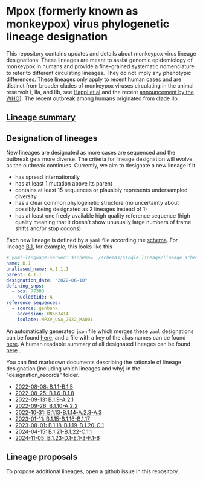 # Mpox (formerly known as monkeypox) virus phylogenetic lineage designation

This repository contains updates and details about monkeypox virus lineage designations.
These lineages are meant to assist genomic epidemiology of monkeypox in humans and provide a fine-grained systematic nomenclature to refer to different circulating lineages.
They do not imply any phenotypic differences.
These lineages only apply to recent human cases and are distinct from broader clades of monkeypox viruses circulating in the animal reservoir I, IIa, and IIb, see [Happi et al](https://virological.org/t/urgent-need-for-a-non-discriminatory-and-non-stigmatizing-nomenclature-for-monkeypox-virus/853) and the recent [announcement by the WHO](https://worldhealthorganization.cmail20.com/t/ViewEmail/d/422BD62D623B6A3D2540EF23F30FEDED/F75AF81C90108C72B4B1B1F623478121?alternativeLink=False)).
The recent outbreak among humans originated from clade IIb.

## [Lineage summary](auto-generated/lineages.md)

## Designation of lineages

New lineages are designated as more cases are sequenced and the outbreak gets more diverse.
The criteria for lineage designation will evolve as the outbreak continues.
Currently, we aim to designate a new lineage if it

- has spread internationally
- has at least 1 mutation above its parent
- contains at least 15 sequences or plausibly represents undersampled diversity
- has a clear common phylogenetic structure (no uncertainty about possibly being designated as 2 lineages instead of 1)
- has at least one freely available high quality reference sequence (high quality meaning that it doesn't show unusually large numbers of frame shifts and/or stop codons)

Each new lineage is defined by a `yaml` file according the [schema](schemas/single_lineage/lineage_schema_1-0-0.yml).
For lineage [B.1](lineages/B.1.yml), for example, this looks like this

```yaml
# yaml-language-server: $schema=../schemas/single_lineage/lineage_schema_1-0-0.yml
name: B.1
unaliased_name: A.1.1.1
parent: A.1.1
designation_date: "2022-06-10"
defining_snps:
  - pos: 77383
    nucleotide: A
reference_sequences:
  - source: genbank
    accession: ON563414
    isolate: MPXV_USA_2022_MA001
```

An automatically generated `json` file which merges these `yaml` designations can be found [here](auto-generated/lineages.json), and a file with a key of the alias names can be found [here](auto-generated/alias_key.json).
A human readable summary of all designated lineages can be found [here](auto-generated/lineages.md) .

You can find markdown documents describing the rationale of lineage designation (including which lineages and why) in the "designation_records" folder.

- [2022-08-08: B.1.1-B.1.5](designation_records/B.1.1-B.1.5_2022-08-08.md)
- [2022-08-25: B.1.6-B.1.8](designation_records/B.1.6-B.1.8_2022-08-25.md)
- [2022-09-13: B.1.9-A.2.1](designation_records/B.1.9-A.2.1_2022-09-13.md)
- [2022-09-26: B.1.10-A.2.2](designation_records/B.1.10-A.2.2_2022-09-26.md)
- [2022-10-31: B.1.13-B.1.14-A.2.3-A.3](designation_records/B.1.13-B.1.14-A.2.3-A.3_2022-10-31.md)
- [2023-01-11: B.1.15-B.1.16-B.1.17](designation_records/B.1.15-B.1.16-B.1.17_2023-01-11.md)
- [2023-08-01: B.1.18-B.1.19-B.1.20-C.1](designation_records/B.1.18-B.1.19-B.1.20-C.1_2023-08-01.md)
- [2024-04-15: B.1.21-B.1.22-C.1.1](designation_records/B.1.21-B.1.22-C.1.1_2024-04-15.md)
- [2024-11-05: B.1.23-D.1-E.1-3-F.1-6](designation_records/B.1.23-D.1-E.1-3-F.1-6_2024-11-05.md)

## Lineage proposals

To propose additional lineages, open a github issue in this repository.
